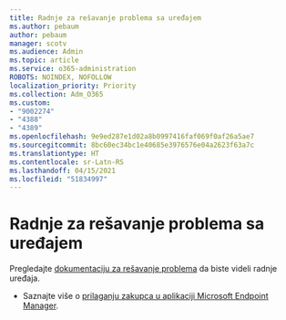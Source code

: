 ```yaml
---
title: Radnje za rešavanje problema sa uređajem
ms.author: pebaum
author: pebaum
manager: scotv
ms.audience: Admin
ms.topic: article
ms.service: o365-administration
ROBOTS: NOINDEX, NOFOLLOW
localization_priority: Priority
ms.collection: Adm_O365
ms.custom:
- "9002274"
- "4388"
- "4389"
ms.openlocfilehash: 9e9ed287e1d02a8b0997416faf069f0af26a5ae7
ms.sourcegitcommit: 8bc60ec34bc1e40685e3976576e04a2623f63a7c
ms.translationtype: HT
ms.contentlocale: sr-Latn-RS
ms.lasthandoff: 04/15/2021
ms.locfileid: "51834997"
---
```

# <a name="troubleshoot-device-actions"></a>Radnje za rešavanje problema sa uređajem

Pregledajte [dokumentaciju za rešavanje problema](https://docs.microsoft.com/configmgr/tenant-attach/technical-reference) da biste videli radnje uređaja.

- Saznajte više o [prilaganju zakupca u aplikaciji Microsoft Endpoint Manager](https://docs.microsoft.com/configmgr/tenant-attach/).
